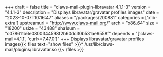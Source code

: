 +++
draft = false
title = "claws-mail-plugin-libravatar 4.1.1-3"
version = "4.1.1-3"
description = "Displays libravatar/gravatar profiles images"
date = "2023-10-07T10:16:47"
aliases = "/packages/200881"
categories = ['xlib-extra']
upstreamurl = "http://www.claws-mail.org/"
arch = "x86_64"
size = "18200"
usize = "43488"
sha1sum = "c078611b6e0800344598f2b60dc30b531ae9558f"
depends = "['claws-mail=4.1.1', 'curl>=7.47.0']"
+++
Displays libravatar/gravatar profiles images{{< files text="show files" >}}* /usr/lib/claws-mail/plugins/libravatar.so
{{< /files >}}